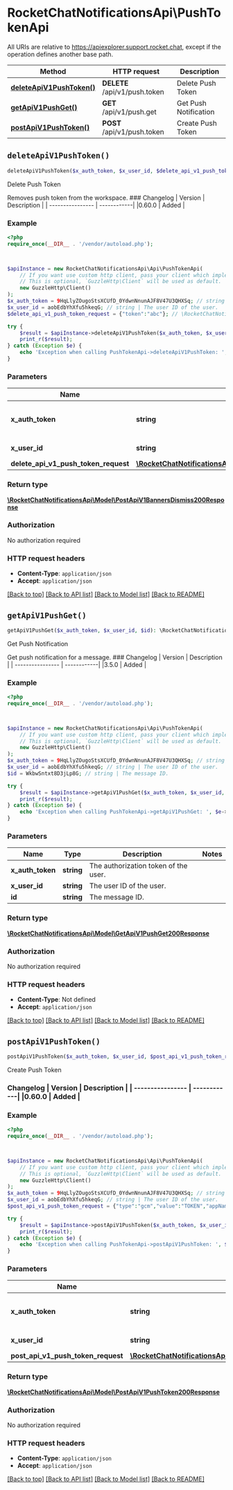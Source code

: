 # RocketChatNotificationsApi\PushTokenApi

All URIs are relative to https://apiexplorer.support.rocket.chat, except if the operation defines another base path.

| Method | HTTP request | Description |
| ------------- | ------------- | ------------- |
| [**deleteApiV1PushToken()**](PushTokenApi.md#deleteApiV1PushToken) | **DELETE** /api/v1/push.token | Delete Push Token |
| [**getApiV1PushGet()**](PushTokenApi.md#getApiV1PushGet) | **GET** /api/v1/push.get | Get Push Notification |
| [**postApiV1PushToken()**](PushTokenApi.md#postApiV1PushToken) | **POST** /api/v1/push.token | Create Push Token |


## `deleteApiV1PushToken()`

```php
deleteApiV1PushToken($x_auth_token, $x_user_id, $delete_api_v1_push_token_request): \RocketChatNotificationsApi\Model\PostApiV1BannersDismiss200Response
```

Delete Push Token

Removes push token from the workspace. ### Changelog | Version      | Description | | ---------------- | ------------| |0.60.0            | Added       |

### Example

```php
<?php
require_once(__DIR__ . '/vendor/autoload.php');



$apiInstance = new RocketChatNotificationsApi\Api\PushTokenApi(
    // If you want use custom http client, pass your client which implements `GuzzleHttp\ClientInterface`.
    // This is optional, `GuzzleHttp\Client` will be used as default.
    new GuzzleHttp\Client()
);
$x_auth_token = 9HqLlyZOugoStsXCUfD_0YdwnNnunAJF8V47U3QHXSq; // string | The authorization token of the user.
$x_user_id = aobEdbYhXfu5hkeqG; // string | The user ID of the user.
$delete_api_v1_push_token_request = {"token":"abc"}; // \RocketChatNotificationsApi\Model\DeleteApiV1PushTokenRequest

try {
    $result = $apiInstance->deleteApiV1PushToken($x_auth_token, $x_user_id, $delete_api_v1_push_token_request);
    print_r($result);
} catch (Exception $e) {
    echo 'Exception when calling PushTokenApi->deleteApiV1PushToken: ', $e->getMessage(), PHP_EOL;
}
```

### Parameters

| Name | Type | Description  | Notes |
| ------------- | ------------- | ------------- | ------------- |
| **x_auth_token** | **string**| The authorization token of the user. | |
| **x_user_id** | **string**| The user ID of the user. | |
| **delete_api_v1_push_token_request** | [**\RocketChatNotificationsApi\Model\DeleteApiV1PushTokenRequest**](../Model/DeleteApiV1PushTokenRequest.md)|  | [optional] |

### Return type

[**\RocketChatNotificationsApi\Model\PostApiV1BannersDismiss200Response**](../Model/PostApiV1BannersDismiss200Response.md)

### Authorization

No authorization required

### HTTP request headers

- **Content-Type**: `application/json`
- **Accept**: `application/json`

[[Back to top]](#) [[Back to API list]](../../README.md#endpoints)
[[Back to Model list]](../../README.md#models)
[[Back to README]](../../README.md)

## `getApiV1PushGet()`

```php
getApiV1PushGet($x_auth_token, $x_user_id, $id): \RocketChatNotificationsApi\Model\GetApiV1PushGet200Response
```

Get Push Notification

Get push notification for a message. ### Changelog | Version      | Description | | ---------------- | ------------| |3.5.0            | Added       |

### Example

```php
<?php
require_once(__DIR__ . '/vendor/autoload.php');



$apiInstance = new RocketChatNotificationsApi\Api\PushTokenApi(
    // If you want use custom http client, pass your client which implements `GuzzleHttp\ClientInterface`.
    // This is optional, `GuzzleHttp\Client` will be used as default.
    new GuzzleHttp\Client()
);
$x_auth_token = 9HqLlyZOugoStsXCUfD_0YdwnNnunAJF8V47U3QHXSq; // string | The authorization token of the user.
$x_user_id = aobEdbYhXfu5hkeqG; // string | The user ID of the user.
$id = WkbwSntxt8D3jLp8G; // string | The message ID.

try {
    $result = $apiInstance->getApiV1PushGet($x_auth_token, $x_user_id, $id);
    print_r($result);
} catch (Exception $e) {
    echo 'Exception when calling PushTokenApi->getApiV1PushGet: ', $e->getMessage(), PHP_EOL;
}
```

### Parameters

| Name | Type | Description  | Notes |
| ------------- | ------------- | ------------- | ------------- |
| **x_auth_token** | **string**| The authorization token of the user. | |
| **x_user_id** | **string**| The user ID of the user. | |
| **id** | **string**| The message ID. | |

### Return type

[**\RocketChatNotificationsApi\Model\GetApiV1PushGet200Response**](../Model/GetApiV1PushGet200Response.md)

### Authorization

No authorization required

### HTTP request headers

- **Content-Type**: Not defined
- **Accept**: `application/json`

[[Back to top]](#) [[Back to API list]](../../README.md#endpoints)
[[Back to Model list]](../../README.md#models)
[[Back to README]](../../README.md)

## `postApiV1PushToken()`

```php
postApiV1PushToken($x_auth_token, $x_user_id, $post_api_v1_push_token_request): \RocketChatNotificationsApi\Model\PostApiV1PushToken200Response
```

Create Push Token

### Changelog | Version      | Description | | ---------------- | ------------| |0.60.0            | Added       |

### Example

```php
<?php
require_once(__DIR__ . '/vendor/autoload.php');



$apiInstance = new RocketChatNotificationsApi\Api\PushTokenApi(
    // If you want use custom http client, pass your client which implements `GuzzleHttp\ClientInterface`.
    // This is optional, `GuzzleHttp\Client` will be used as default.
    new GuzzleHttp\Client()
);
$x_auth_token = 9HqLlyZOugoStsXCUfD_0YdwnNnunAJF8V47U3QHXSq; // string | The authorization token of the user.
$x_user_id = aobEdbYhXfu5hkeqG; // string | The user ID of the user.
$post_api_v1_push_token_request = {"type":"gcm","value":"TOKEN","appName":"MyApp"}; // \RocketChatNotificationsApi\Model\PostApiV1PushTokenRequest

try {
    $result = $apiInstance->postApiV1PushToken($x_auth_token, $x_user_id, $post_api_v1_push_token_request);
    print_r($result);
} catch (Exception $e) {
    echo 'Exception when calling PushTokenApi->postApiV1PushToken: ', $e->getMessage(), PHP_EOL;
}
```

### Parameters

| Name | Type | Description  | Notes |
| ------------- | ------------- | ------------- | ------------- |
| **x_auth_token** | **string**| The authorization token of the user. | |
| **x_user_id** | **string**| The user ID of the user. | |
| **post_api_v1_push_token_request** | [**\RocketChatNotificationsApi\Model\PostApiV1PushTokenRequest**](../Model/PostApiV1PushTokenRequest.md)|  | [optional] |

### Return type

[**\RocketChatNotificationsApi\Model\PostApiV1PushToken200Response**](../Model/PostApiV1PushToken200Response.md)

### Authorization

No authorization required

### HTTP request headers

- **Content-Type**: `application/json`
- **Accept**: `application/json`

[[Back to top]](#) [[Back to API list]](../../README.md#endpoints)
[[Back to Model list]](../../README.md#models)
[[Back to README]](../../README.md)
